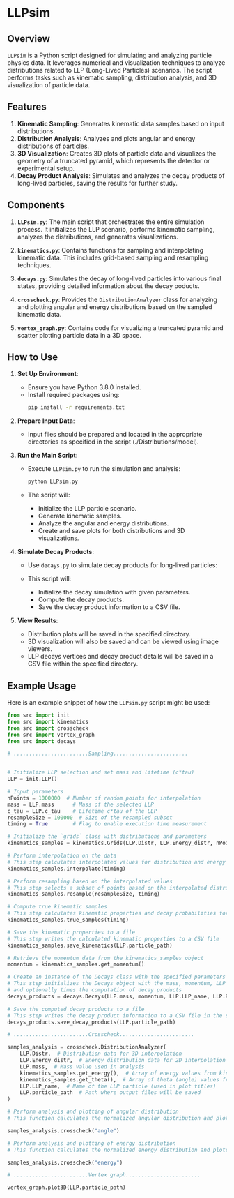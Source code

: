 # LLPsim

## Overview

`LLPsim` is a Python script designed for simulating and analyzing particle physics data. It leverages numerical and visualization techniques to analyze distributions related to LLP (Long-Lived Particles) scenarios. The script performs tasks such as kinematic sampling, distribution analysis, and 3D visualization of particle data.

## Features

1. **Kinematic Sampling**: Generates kinematic data samples based on input distributions.
2. **Distribution Analysis**: Analyzes and plots angular and energy distributions of particles.
3. **3D Visualization**: Creates 3D plots of particle data and visualizes the geometry of a truncated pyramid, which represents the detector or experimental setup.
4. **Decay Product Analysis**: Simulates and analyzes the decay products of long-lived particles, saving the results for further study.

## Components

1. **`LLPsim.py`**: The main script that orchestrates the entire simulation process. It initializes the LLP scenario, performs kinematic sampling, analyzes the distributions, and generates visualizations.

2. **`kinematics.py`**: Contains functions for sampling and interpolating kinematic data. This includes grid-based sampling and resampling techniques.

3. **`decays.py`**: Simulates the decay of long-lived particles into various final states, providing detailed information about the decay poducts.

4. **`crosscheck.py`**: Provides the `DistributionAnalyzer` class for analyzing and plotting angular and energy distributions based on the sampled kinematic data.

5. **`vertex_graph.py`**: Contains code for visualizing a truncated pyramid and scatter plotting particle data in a 3D space.



## How to Use

1. **Set Up Environment**:
   - Ensure you have Python 3.8.0 installed.
   - Install required packages using:
     ```bash
     pip install -r requirements.txt
     ```

2. **Prepare Input Data**:
   - Input files should be prepared and located in the appropriate directories as specified in the script (./Distributions/model).

3. **Run the Main Script**:
   - Execute `LLPsim.py` to run the simulation and analysis:
     ```bash
     python LLPsim.py
     ```

   - The script will:
     - Initialize the LLP particle scenario.
     - Generate kinematic samples.
     - Analyze the angular and energy distributions.
     - Create and save plots for both distributions and 3D visualizations.

4. **Simulate Decay Products**:
   - Use `decays.py` to simulate decay products for long-lived particles:

   - This script will:
     - Initialize the decay simulation with given parameters.
     - Compute the decay products.
     - Save the decay product information to a CSV file.

5. **View Results**:
   - Distribution plots will be saved in the specified directory.
   - 3D visualization will also be saved and can be viewed using image viewers.
   - LLP decays vertices and decay product details will be saved in a CSV file within the specified directory.

## Example Usage

Here is an example snippet of how the `LLPsim.py` script might be used:

```python
from src import init
from src import kinematics
from src import crosscheck
from src import vertex_graph
from src import decays

# ........................Sampling........................


# Initialize LLP selection and set mass and lifetime (c*tau)
LLP = init.LLP()

# Input parameters
nPoints = 1000000  # Number of random points for interpolation
mass = LLP.mass      # Mass of the selected LLP
c_tau = LLP.c_tau    # Lifetime c*tau of the LLP
resampleSize = 100000  # Size of the resampled subset
timing = True        # Flag to enable execution time measurement

# Initialize the `grids` class with distributions and parameters
kinematics_samples = kinematics.Grids(LLP.Distr, LLP.Energy_distr, nPoints, mass, c_tau)

# Perform interpolation on the data
# This step calculates interpolated values for distribution and energy
kinematics_samples.interpolate(timing)

# Perform resampling based on the interpolated values
# This step selects a subset of points based on the interpolated distribution
kinematics_samples.resample(resampleSize, timing)

# Compute true kinematic samples
# This step calculates kinematic properties and decay probabilities for the samples
kinematics_samples.true_samples(timing)

# Save the kinematic properties to a file
# This step writes the calculated kinematic properties to a CSV file
kinematics_samples.save_kinematics(LLP.particle_path)

# Retrieve the momentum data from the kinematics_samples object
momentum = kinematics_samples.get_momentum()

# Create an instance of the Decays class with the specified parameters
# This step initializes the Decays object with the mass, momentum, LLP model name, Branching ratio distribution, 
# and optionally times the computation of decay products
decays_products = decays.Decays(LLP.mass, momentum, LLP.LLP_name, LLP.BrRatios_distr, True)

# Save the computed decay products to a file
# This step writes the decay product information to a CSV file in the specified directory
decays_products.save_decay_products(LLP.particle_path)

# ........................Crosscheck........................

samples_analysis = crosscheck.DistributionAnalyzer(
    LLP.Distr,  # Distribution data for 3D interpolation
    LLP.Energy_distr,  # Energy distribution data for 2D interpolation
    LLP.mass,  # Mass value used in analysis
    kinematics_samples.get_energy(),  # Array of energy values from kinematics_samples
    kinematics_samples.get_theta(),  # Array of theta (angle) values from kinematics_samples
    LLP.LLP_name,  # Name of the LLP particle (used in plot titles)
    LLP.particle_path  # Path where output files will be saved
)

# Perform analysis and plotting of angular distribution
# This function calculates the normalized angular distribution and plots it.

samples_analysis.crosscheck("angle")

# Perform analysis and plotting of energy distribution
# This function calculates the normalized energy distribution and plots it.

samples_analysis.crosscheck("energy")

# ........................Vertex graph........................

vertex_graph.plot3D(LLP.particle_path)

